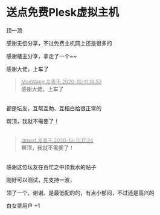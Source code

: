 # 送点免费Plesk虚拟主机


顶一顶

感谢无偿分享，不过免费主机网上还是很多的

感谢楼主分享，拿走了一个~~

感谢大佬，上车了<img src="static/image/smiley/default/lol.gif" smilieid="12" border="0" alt="" />

<div class="quote"><blockquote><font size="2"><a href="https://www.hostloc.com/forum.php?mod=redirect&amp;goto=findpost&amp;pid=9285466&amp;ptid=753024" target="_blank"><font color="#999999">MoeWang 发表于 2020-10-11 16:53</font></a></font><br />
感谢大佬，上车了</blockquote></div><br />
都是坛友，互帮互助、互相白给很正常的<img src="static/image/smiley/default/lol.gif" smilieid="12" border="0" alt="" />

帮顶，我就不需要了！<br />
<br />
<img src="static/image/smiley/default/lol.gif" smilieid="12" border="0" alt="" /><img src="static/image/smiley/default/lol.gif" smilieid="12" border="0" alt="" /><img src="static/image/smiley/default/lol.gif" smilieid="12" border="0" alt="" />

<div class="quote"><blockquote><font size="2"><a href="https://www.hostloc.com/forum.php?mod=redirect&amp;goto=findpost&amp;pid=9285608&amp;ptid=753024" target="_blank"><font color="#999999">llmwxt 发表于 2020-10-11 17:24</font></a></font><br />
帮顶，我就不需要了！</blockquote></div><br />
感谢这位坛友在百忙之中顶我水的贴子

刚好可以测试，先支持一波，

领了一个，谢谢。是最低配的的，有点小郁闷，不过还是高兴的

白女票用户 +1<img id="aimg_ByXOs" onclick="zoom(this, this.src, 0, 0, 0)" class="zoom" src="https://cdn.jsdelivr.net/gh/hishis/forum-master/public/images/patch.gif" onmouseover="img_onmouseoverfunc(this)" onload="thumbImg(this)" border="0" alt="" />
